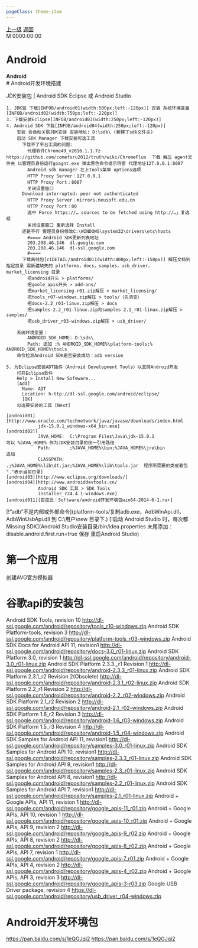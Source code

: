 ```yaml
---
pageClass: theme-item
---
```

<div class="extend-header">
    <div class="info">
        <div class="record">
            <a class="back" href="./">上一级</a>
            <a class="back" href="./">返回</a>
        </div>        
        <div class="mini">
            <span>M 0000:00:00</span>
        </div>
    </div>
    <div class="content"></div>
</div>
<div class="content-header">
<h1>Android</h1><strong>Android</strong>
</div>
<div class="static-content">
# Android开发环境搭建

JDK安装包 | Android SDK
Eclipse 或 Android Studio


```
1. JDK包 下载[INFOB/android01(width:500px;left:-120px)] 安装 系统环境变量[INFOB/android02(width:750px;left:-220px)] 
3. 下载安装Eclipse[INFOB/android03(width:250px;left:-120px)]
4. Android SDK 下载[INFOB/android04(width:250px;left:-120px)]
    安装 会自动关联JDK安装 安装地址: D:\sdk\ (新建了sdk文件夹)
    启动 SDK Manager 下载安装可选工具
      下载不了平台工具的问题:
        代理软件Chrome49_v2016.1.1.7z https://github.com/comeforu2012/truth/wiki/ChromePlus  下载 解压 agent文件夹 以管理员身份运行goagnt.exe 弹出黑色命令提示符窗 代理地址127.0.0.1:8087
        Android sdk manager 左上tools菜单 options选项 
        HTTP Proxy Server：127.0.0.1 
        HTTP Proxy Port：8087 
        关闭设置窗口
      Download interrupted: peer not authenticated
        HTTP Proxy Server：mirrors.neusoft.edu.cn
        HTTP Proxy Port：80
        选中 Force https://… sources to be fetched using http://…」复选框
        关闭设置窗口 重新选择 Install
      还是不行 管理员身份修改C:\WINDOWS\system32\drivers\etc\hosts
        #==== Android SDK更新列表地址
        203.208.46.146  dl.google.com
        203.208.46.146  dl-ssl.google.com
        #====
      下载离线包[ciDETAIL/android011(width:400px;left:-150px)] 解压文档到指定目录 需新建缺失的 platforms，docs，samples，usb_driver，market_licensing 目录
        把android开头 > platforms/
        把goole_apis开头 > add-ons/
        把market_licensing-r01.zip解压 > market_licensing/
        把tools_r07-windows.zip解压 > tools/（先清空）
        把docs-2.2_r01-linux.zip解压 > docs
        把samples-2.2_r01-linux.zip和samples-2.1_r01-linux.zip解压 > samples/
        把usb_driver_r03-windows.zip解压 > usb_driver/

    系统环境变量：
        ANDROID_SDK_HOME: D:\sdk\
        Path: 追加 ;% ANDROID_SDK_HOME%\platform-tools;% ANDROID_SDK_HOME%\tools
    命令检测Android SDK是否安装成功：adb version
    
5. 为Eclipse安装ADT插件（Android Development Tools）以支持Android开发
    打开Eclipse软件
    Help > Install New Sofeware...
    [Add]  
      Name: ADT  
      Location: h-ttp://dl-ssl.google.com/android/eclipse/  
      [OK]
    勾选要安装的工具 [Next]

[android01][http://www.oracle.com/technetwork/java/javase/downloads/index.html
            jdk-15.0.1_windows-x64_bin.exe]
[android02][            
            JAVA_HOME:  C:\Program Files\Java\jdk-15.0.1                    可以 %JAVA_HOME% 作为JDK安装目录的统一引用路径
            Path:       ;%JAVA_HOME%\bin;%JAVA_HOME%\jre\bin                追加 
            CLASSPATH:  .;%JAVA_HOME%\lib\dt.jar;%JAVA_HOME%\lib\tools.jar  程序所需要的类或者包 "."表示当前目录]
[android03][http://www.eclipse.org/downloads/]
[android04][http://www.androiddevtools.cn/
            Android SDK 工具 > SDK Tools
            installer_r24.4.1-windows.exe]
[android011][百度云：Software/android开发环境包win64-2014-6-1.rar] 
```

[!“adb”不是内部或外部命令](platform-tools/复制adb.exe，AdbWinApi.dll，AdbWinUsbApi.dll 到 C:\用户\new 目录下.)
[!启动 Android Studio 时，每次都 Missing SDK](Android Studio安装目录/bin/idea.properties 末尾添加： disable.android.first.run=true 保存 重启Android Studio) 

# 第一个应用
创建AVG官方模拟器

# 谷歌api的安装包
Android SDK Tools, revision 10	                    http://dl-ssl.google.com/android/repository/tools_r10-windows.zip
Android SDK Platform-tools, revision 3	            http://dl-ssl.google.com/android/repository/platform-tools_r03-windows.zip
Android SDK Docs for Android API 11, revision1	    http://dl-ssl.google.com/android/repository/docs-3.0_r01-linux.zip
Android SDK Platform 3.0, revision 1	              http://dl-ssl.google.com/android/repository/android-3.0_r01-linux.zip
Android SDK Platform 2.3.3._r1 Revision 1	          http://dl-ssl.google.com/android/repository/android-2.3.3_r01-linux.zip
Android SDK Platform 2.3.1_r2 Revision 2(Obsolete)	http://dl-ssl.google.com/android/repository/android-2.3.1_r02-linux.zip
Android SDK Platform 2.2_r1 Revision 2	            http://dl-ssl.google.com/android/repository/android-2.2_r02-windows.zip
Android SDK Platform 2.1_r2 Revision 2	            http://dl-ssl.google.com/android/repository/android-2.1_r02-windows.zip
Android SDK Platform 1.6_r2 Revision 3	            http://dl-ssl.google.com/android/repository/android-1.6_r03-windows.zip
Android SDK Platform 1.5_r3 Revision 4	            http://dl-ssl.google.com/android/repository/android-1.5_r04-windows.zip
Android SDK Samples for Android API 11, revision1	  http://dl-ssl.google.com/android/repository/samples-3.0_r01-linux.zip
Android SDK Samples for Android API 10, revision1	  http://dl-ssl.google.com/android/repository/samples-2.3.3_r01-linux.zip
Android SDK Samples for Android API 9, revision1	  http://dl-ssl.google.com/android/repository/samples-2.3_r01-linux.zip
Android SDK Samples for Android API 8, revision1	  http://dl-ssl.google.com/android/repository/samples-2.2_r01-linux.zip
Android SDK Samples for Android API 7, revision1	  http://dl-ssl.google.com/android/repository/samples-2.1_r01-linux.zip
Android + Google APIs, API 11, revision 1	          http://dl-ssl.google.com/android/repository/google_apis-11_r01.zip
Android + Google APIs, API 10, revision 1	          http://dl-ssl.google.com/android/repository/google_apis-10_r01.zip
Android + Google APIs, API 9, revision 2	          http://dl-ssl.google.com/android/repository/google_apis-9_r02.zip
Android + Google APIs, API 8, revision 2	          http://dl-ssl.google.com/android/repository/google_apis-8_r02.zip
Android + Google APIs, API 7, revision 1	          http://dl-ssl.google.com/android/repository/google_apis-7_r01.zip
Android + Google APIs, API 4, revision 2	          http://dl-ssl.google.com/android/repository/google_apis-4_r02.zip
Android + Google APIs, API 3, revision 3	          http://dl-ssl.google.com/android/repository/google_apis-3-r03.zip
Google USB Driver package, revision 4	              https://dl-ssl.google.com/android/repository/usb_driver_r04-windows.zip

# Android开发环境包
https://pan.baidu.com/s/1eQGJqi2 
https://pan.baidu.com/s/1eQGJqi2

</div>